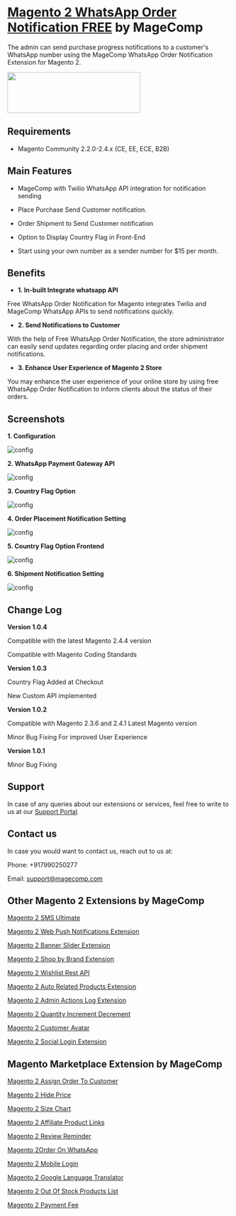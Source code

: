# [Magento 2 WhatsApp Order Notification FREE](https://magecomp.com/magento-2-whatsapp-order-notification-free.html) by MageComp

The admin can send purchase progress notifications to a customer's WhatsApp number using the MageComp WhatsApp Order Notification Extension for Magento 2.

<a href="https://magecomp.com/magento-2-whatsapp-order-notification-free.html"><img width="300" height="92" src="https://magecomp.com/media/button.webp"></a>

## Requirements
* Magento Community 2.2.0-2.4.x (CE, EE, ECE, B2B)

## Main Features

* MageComp with Twilio WhatsApp API integration for notification sending

* Place Purchase Send Customer notification.

* Order Shipment to Send Customer notification

* Option to Display Country Flag in Front-End

* Start using your own number as a sender number for $15 per month.

## Benefits

* **1. In-built Integrate whatsapp API**

Free WhatsApp Order Notification for Magento integrates Twilio and MageComp WhatsApp APIs to send notifications quickly.

* **2. Send Notifications to Customer**

With the help of Free WhatsApp Order Notification, the store administrator can easily send updates regarding order placing and order shipment notifications.

* **3. Enhance User Experience of Magento 2 Store**

You may enhance the user experience of your online store by using free WhatsApp Order Notification to inform clients about the status of their orders.

## Screenshots

**1. Configuration**

![config](https://magecomp.com/media/catalog/product/cache/19b10369fecc27f1a40729d1b5b60dea/1/_/1.configuration.webp)

**2. WhatsApp Payment Gateway API**

![config](https://magecomp.com/media/catalog/product/cache/19b10369fecc27f1a40729d1b5b60dea/2/_/2.whatsapp_payment_gateway_api.webp)

**3. Country Flag Option**

![config](https://magecomp.com/media/catalog/product/cache/19b10369fecc27f1a40729d1b5b60dea/c/o/country_flag_option.webp)

**4. Order Placement Notification Setting**

![config](https://magecomp.com/media/catalog/product/cache/19b10369fecc27f1a40729d1b5b60dea/3/_/3.order_placement_notification_settings_new.webp)

**5. Country Flag Option Frontend**

![config](https://magecomp.com/media/catalog/product/cache/19b10369fecc27f1a40729d1b5b60dea/c/o/country_flag_option_frontend.webp)

**6. Shipment Notification Setting**

![config](https://magecomp.com/media/catalog/product/cache/19b10369fecc27f1a40729d1b5b60dea/4/_/4.shipment_notification_settings_new.webp)

## Change Log

**Version 1.0.4**

Compatible with the latest Magento 2.4.4 version

Compatible with Magento Coding Standards

**Version 1.0.3**

Country Flag Added at Checkout

New Custom API implemented

**Version 1.0.2**

Compatible with Magento 2.3.6 and 2.4.1 Latest Magento version

Minor Bug Fixing For improved User Experience

**Version 1.0.1**

Minor Bug Fixing

## Support

In case of any queries about our extensions or services, feel free to write to us at our [Support Portal](https://magecomp.com/support/).

## Contact us

In case you would want to contact us, reach out to us at:

Phone: +917990250277

Email: [support@magecomp.com](mailto:support@magecomp.com)

## Other Magento 2 Extensions by MageComp

[Magento 2 SMS Ultimate](https://magecomp.com/magento-2-sms-ultimate.html)

[Magento 2 Web Push Notifications Extension](https://magecomp.com/magento-2-web-push-notifications.html)

[Magento 2 Banner Slider Extension](https://magecomp.com/magento-2-banner-slider-extension.html)

[Magento 2 Shop by Brand Extension](https://magecomp.com/magento-2-shop-by-brand.html)

[Magento 2 Wishlist Rest API](https://magecomp.com/magento-2-wishlist-rest-api.html)

[Magento 2 Auto Related Products Extension](https://magecomp.com/magento-2-auto-related-products.html)

[Magento 2 Admin Actions Log Extension](https://magecomp.com/magento-2-admin-actions-log.html)

[Magento 2 Quantity Increment Decrement](https://magecomp.com/magento-2-quantity-increment-decrement.html)

[Magento 2 Customer Avatar](https://magecomp.com/magento-2-customer-avatar.html)

[Magento 2 Social Login Extension](https://magecomp.com/magento-2-social-login-extension.html)

## Magento Marketplace Extension by MageComp

[Magento 2 Assign Order To Customer](https://marketplace.magento.com/magecomp-magento-2-assign-order-to-customer.html)

[Magento 2 Hide Price](https://marketplace.magento.com/magecomp-module-hideprice.html)

[Magento 2 Size Chart](https://marketplace.magento.com/magecomp-module-sizechart.html)

[Magento 2 Affiliate Product Links](https://marketplace.magento.com/magecomp-affiliate.html)

[Magento 2 Review Reminder](https://marketplace.magento.com/magecomp-module-reviewreminder.html)

[Magento 2Order On WhatsApp](https://marketplace.magento.com/magecomp-module-orderonwhatsapp.html)

[Magento 2 Mobile Login](https://marketplace.magento.com/magecomp-module-mobilelogin.html)

[Magento 2 Google Language Translator](https://marketplace.magento.com/magecomp-module-googlelangtranslator.html)

[Magento 2 Out Of Stock Products List](https://marketplace.magento.com/magecomp-module-outofstock.html)

[Magento 2 Payment Fee](https://marketplace.magento.com/magecomp-module-paymentfee.html)
